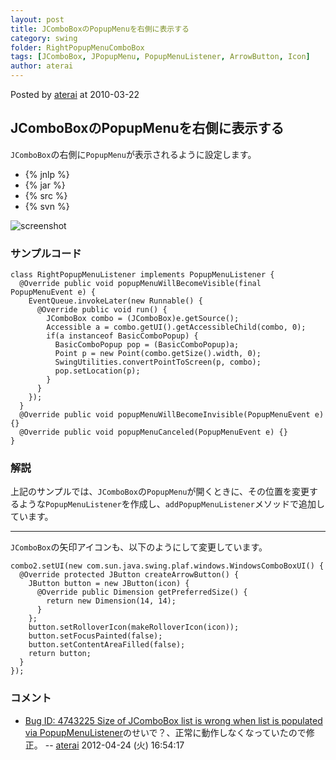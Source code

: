 ```yaml
---
layout: post
title: JComboBoxのPopupMenuを右側に表示する
category: swing
folder: RightPopupMenuComboBox
tags: [JComboBox, JPopupMenu, PopupMenuListener, ArrowButton, Icon]
author: aterai
---
```


Posted by [aterai](http://terai.xrea.jp/aterai.html) at 2010-03-22

## JComboBoxのPopupMenuを右側に表示する
`JComboBox`の右側に`PopupMenu`が表示されるように設定します。

- {% jnlp %}
- {% jar %}
- {% src %}
- {% svn %}

<!-- dummy comment line for breaking list -->

![screenshot](http://lh3.ggpht.com/_9Z4BYR88imo/TQTR6-BHykI/AAAAAAAAAh8/0mx4AWajd58/s800/RightPopupMenuComboBox.png)

### サンプルコード
<pre class="prettyprint"><code>class RightPopupMenuListener implements PopupMenuListener {
  @Override public void popupMenuWillBecomeVisible(final PopupMenuEvent e) {
    EventQueue.invokeLater(new Runnable() {
      @Override public void run() {
        JComboBox combo = (JComboBox)e.getSource();
        Accessible a = combo.getUI().getAccessibleChild(combo, 0);
        if(a instanceof BasicComboPopup) {
          BasicComboPopup pop = (BasicComboPopup)a;
          Point p = new Point(combo.getSize().width, 0);
          SwingUtilities.convertPointToScreen(p, combo);
          pop.setLocation(p);
        }
      }
    });
  }
  @Override public void popupMenuWillBecomeInvisible(PopupMenuEvent e) {}
  @Override public void popupMenuCanceled(PopupMenuEvent e) {}
}
</code></pre>

### 解説
上記のサンプルでは、`JComboBox`の`PopupMenu`が開くときに、その位置を変更するような`PopupMenuListener`を作成し、`addPopupMenuListener`メソッドで追加しています。

- - - -
`JComboBox`の矢印アイコンも、以下のようにして変更しています。

<pre class="prettyprint"><code>combo2.setUI(new com.sun.java.swing.plaf.windows.WindowsComboBoxUI() {
  @Override protected JButton createArrowButton() {
    JButton button = new JButton(icon) {
      @Override public Dimension getPreferredSize() {
        return new Dimension(14, 14);
      }
    };
    button.setRolloverIcon(makeRolloverIcon(icon));
    button.setFocusPainted(false);
    button.setContentAreaFilled(false);
    return button;
  }
});
</code></pre>

### コメント
- [Bug ID: 4743225 Size of JComboBox list is wrong when list is populated via PopupMenuListener](http://bugs.sun.com/bugdatabase/view_bug.do?bug_id=4743225)のせいで？、正常に動作しなくなっていたので修正。 -- [aterai](http://terai.xrea.jp/aterai.html) 2012-04-24 (火) 16:54:17

<!-- dummy comment line for breaking list -->

